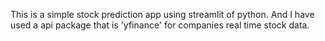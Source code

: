 This is a simple stock prediction app using streamlit of python.
And I have used a api package that is 'yfinance' for companies real time stock data.
